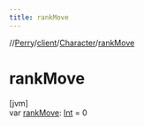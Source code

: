 ```yaml
---
title: rankMove
---
```

//[Perry](../../../index.html)/[client](../index.html)/[Character](index.html)/[rankMove](rank-move.html)



# rankMove



[jvm]\
var [rankMove](rank-move.html): [Int](https://kotlinlang.org/api/latest/jvm/stdlib/kotlin/-int/index.html) = 0




